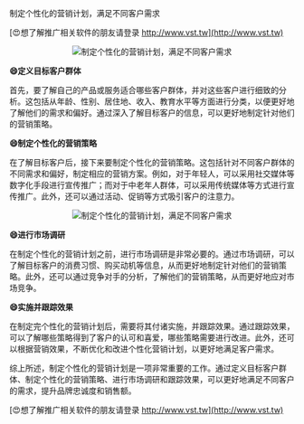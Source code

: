 制定个性化的营销计划，满足不同客户需求

[😍想了解推广相关软件的朋友请登录 http://www.vst.tw](http://www.vst.tw)

 <center><img src="https://vst.tw/MP4/tuiguang/png/1.png" alt="制定个性化的营销计划，满足不同客户需求"></center>

**😄定义目标客户群体**

首先，要了解自己的产品或服务适合哪些客户群体，并对这些客户进行细致的分析。这包括从年龄、性别、居住地、收入、教育水平等方面进行分类，以便更好地了解他们的需求和偏好。通过深入了解目标客户的信息，可以更好地制定针对他们的营销策略。

**😄制定个性化的营销策略**

在了解目标客户后，接下来要制定个性化的营销策略。这包括针对不同客户群体的不同需求和偏好，制定相应的营销方案。例如，对于年轻人，可以采用社交媒体等数字化手段进行宣传推广；而对于中老年人群体，可以采用传统媒体等方式进行宣传推广。此外，还可以通过活动、促销等方式吸引客户的注意力。

 <center><img src="https://vst.tw/MP4/tuiguang/png/2.png" alt="制定个性化的营销计划，满足不同客户需求"></center>

**😄进行市场调研**

在制定个性化的营销计划之前，进行市场调研是非常必要的。通过市场调研，可以了解目标客户的消费习惯、购买动机等信息，从而更好地制定针对他们的营销策略。此外，还可以通过竞争对手的分析，了解他们的营销策略，从而更好地应对市场竞争。

**😄实施并跟踪效果**

在制定完个性化的营销计划后，需要将其付诸实施，并跟踪效果。通过跟踪效果，可以了解哪些策略得到了客户的认可和喜爱，哪些策略需要进行改进。此外，还可以根据营销效果，不断优化和改进个性化营销计划，以更好地满足客户需求。

综上所述，制定个性化的营销计划是一项非常重要的工作。通过定义目标客户群体、制定个性化的营销策略、进行市场调研和跟踪效果，可以更好地满足不同客户的需求，提升品牌忠诚度和销售额。

[😍想了解推广相关软件的朋友请登录 http://www.vst.tw](http://www.vst.tw)



